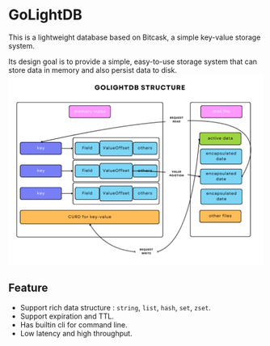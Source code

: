 # GoLightDB
This is a lightweight database based on Bitcask, a simple key-value storage system. 

Its design goal is to provide a simple, easy-to-use storage system that can store data in memory and also persist data to disk.
![GoLightDB](/golightdb.png)
## Feature

* Support rich data structure :  `string`, `list`, `hash`, `set`, `zset`.
* Support expiration and TTL.
* Has builtin cli for command line.
* Low latency and high throughput.
